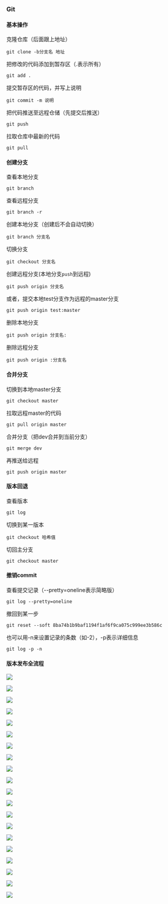### Git

#### 基本操作

克隆仓库（后面跟上地址）

```
git clone -b分支名 地址
```



把修改的代码添加到暂存区（.表示所有）

```
git add .
```



提交暂存区的代码，并写上说明

```
git commit -m 说明
```



把代码推送至远程仓储（先提交后推送）

```
git push
```



拉取仓库中最新的代码

```
git pull
```



#### 创建分支

查看本地分支

```
git branch
```



查看远程分支

```
git branch -r
```



创建本地分支（创建后不会自动切换）

```
git branch 分支名
```



切换分支

```
git checkout 分支名
```



创建远程分支(本地分支`push`到远程)

```
git push origin 分支名
```



或者，提交本地test分支作为远程的master分支

```
git push origin test:master
```



删除本地分支

```
git push origin 分支名:
```



删除远程分支

```
git push origin :分支名
```



#### 合并分支

切换到本地master分支

```
git checkout master
```



拉取远程master的代码

```
git pull origin master
```



合并分支（把dev合并到当前分支）

```
git merge dev
```



再推送给远程

```
git push origin master
```



#### 版本回退

查看版本

```
git log
```



切换到某一版本

```
git checkout 哈希值
```



切回主分支

```
git checkout master
```



#### 撤销commit

查看提交记录（--pretty=oneline表示简略版）

```
git log --pretty=oneline
```



撤回到某一步

````
git reset --soft 8ba74b1b9baf1194f1af6f9ca075c999ee3b586c
````



也可以用-n来设置记录的条数（如-2），-p表示详细信息

```
git log -p -n
```



#### 版本发布全流程

![](./images/1.png)

![](./images/2.png)

![](./images/3.png)

![](./images/4.png)

![](./images/5.png)

![](./images/6.png)

![](./images/7.png)

![](./images/8.png)

![](./images/9.png)

![](./images/10.png)

![](./images/11.png)

![](./images/12.png)

![](./images/13.png)

![](./images/14.png)

![](./images/15.png)

![](./images/16.png)

![](./images/17.png)

![](./images/18.png)

![](./images/19.png)

![](./images/20.png)